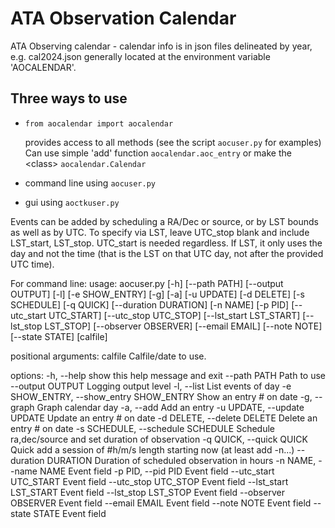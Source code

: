 # ATA Observation Calendar

ATA Observing calendar - calendar info is in json files delineated by year, e.g. cal2024.json generally located at the environment variable 'AOCALENDAR'.

## Three ways to use

- `from aocalendar import aocalendar`

    provides access to all methods (see the script `aocuser.py` for examples)
    Can use simple 'add' function `aocalendar.aoc_entry` or make the \<class\> `aocalendar.Calendar`

- command line using `aocuser.py`

- gui using `aoctkuser.py`

Events can be added by scheduling a RA/Dec or source, or by LST bounds as well as by UTC.  To specify via LST, leave UTC_stop blank and include LST_start, LST_stop.  UTC_start is needed regardless.  If LST, it only uses the day and not the time (that is the LST on that UTC day, not after the provided UTC time).

For command line:
usage: aocuser.py [-h] [--path PATH] [--output OUTPUT] [-l] [-e SHOW_ENTRY] [-g] [-a] [-u UPDATE] [-d DELETE] [-s SCHEDULE] [-q QUICK] [--duration DURATION] [-n NAME] [-p PID] [--utc_start UTC_START] [--utc_stop UTC_STOP] [--lst_start LST_START] [--lst_stop LST_STOP] [--observer OBSERVER] [--email EMAIL] [--note NOTE] [--state STATE] [calfile]

positional arguments:
  calfile               Calfile/date to use.

options:
  -h, --help            show this help message and exit
  --path PATH           Path to use
  --output OUTPUT       Logging output level
  -l, --list            List events of day
  -e SHOW_ENTRY, --show_entry SHOW_ENTRY
                        Show an entry # on date
  -g, --graph           Graph calendar day
  -a, --add             Add an entry
  -u UPDATE, --update UPDATE
                        Update an entry # on date
  -d DELETE, --delete DELETE
                        Delete an entry # on date
  -s SCHEDULE, --schedule SCHEDULE
                        Schedule ra,dec/source and set duration of observation
  -q QUICK, --quick QUICK
                        Quick add a session of #h/m/s length starting now (at least add -n...)
  --duration DURATION   Duration of scheduled observation in hours
  -n NAME, --name NAME  Event field
  -p PID, --pid PID     Event field
  --utc_start UTC_START
                        Event field
  --utc_stop UTC_STOP   Event field
  --lst_start LST_START
                        Event field
  --lst_stop LST_STOP   Event field
  --observer OBSERVER   Event field
  --email EMAIL         Event field
  --note NOTE           Event field
  --state STATE         Event field
